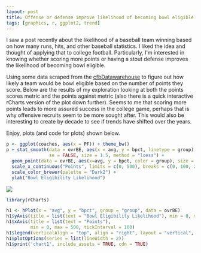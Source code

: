 ```yaml
---
layout: post
title: Offense or defense improve likelihood of becoming bowl eligible?
tags: [graphics, r, ggplot2, trend]
---
```


I saw a post recently about the likelihood of a baseball team winning based on how many runs, hits, and other baseball statistics. I liked the idea and thought of applying that to college football. Particularly, I'm interested in knowing whether scoring more points or having a stout defense improves the likelihood of becoming bowl eligible.  

Using some data scraped from the [cfbDatawarehouse](http://www.cfbdatawarehouse.com/) to figure out how likely a team would be bowl eligible based on the number of points they score. Below are the results of my exploration looking at both the points scores metric and the points against metric (also there is a quick interactive rCharts version of the plot down further). Seems to me that scoring more points leads to more assured success in the college game, perhaps that is why offensive recruits seem to be more sought after. This would also be interesting to create by decade to see if trends have shifted over the years.

Enjoy, plots (and code for plots) shown below.

```r
p <- ggplot(coaches, aes(x = PF)) + theme_bw() 
p + stat_smooth(data = ovrBE, aes(x = avg, y = bpct, linetype = group), 
                se = FALSE, size = 1.5, method = "loess") + 
  geom_point(data = ovrBE, aes(x=avg, y = bpct, color = group), size = 2) + 
  scale_x_continuous("Points", limits = c(0, 500), breaks = c(0, 100, 200, 300, 400, 500)) + 
  scale_color_brewer(palette = "Dark2") + 
  ylab("Bowl Eligibility Likelihood") 
```

![](http://educate-r.org/figs/points.png) 


```r
library(rCharts)

h1 <- hPlot(x = "avg", y = "bpct", group = "group", data = ovrBE)
h1$yAxis(title = list(text = "Bowl Eligibility Likelihood"), min = 0, max = 1, tickInterval = .1)
h1$xAxis(title = list(text = "Points"),
         min = 0, max = 500, tickInterval = 100)
h1$legend(verticalAlign = "top", align = "right", layout = "vertical", title = list(text = "Group"))
h1$plotOptions(series = list(lineWidth = 2))
h1$print('chart1', include_assets = TRUE, cdn = TRUE)
```

<script type='text/javascript' src=//code.jquery.com/jquery-1.9.1.min.js></script>
<script type='text/javascript' src=//code.highcharts.com/highcharts.js></script>
<script type='text/javascript' src=//code.highcharts.com/highcharts-more.js"></script>
<script type='text/javascript' src=//code.highcharts.com/modules/exporting.js></script> 
 <style>
  .rChart {
    display: block;
    margin-left: auto; 
    margin-right: auto;
    width: 800px;
    height: 400px;
  }  
  </style>
<div id = 'chart1' class = 'rChart highcharts'></div>
<script type='text/javascript'>
    (function($){
        $(function () {
            var chart = new Highcharts.Chart({
 "dom": "chart1",
"width":            800,
"height":            400,
"credits": {
 "href": null,
"text": null 
},
"exporting": {
 "enabled": false 
},
"title": {
 "text": null 
},
"yAxis": [
 {
 "title": {
 "text": "Bowl Eligibility Likelihood" 
},
"min":              0,
"max":              1,
"tickInterval":            0.1 
} 
],
"series": [
 {
 "data": [
 [
           34.5,
         0.848 
],
[
           62.5,
         0.889 
],
[
           71.5,
          0.85 
],
[
           77.5,
         0.881 
],
[
             83,
         0.846 
],
[
             88,
         0.789 
],
[
             92,
         0.702 
],
[
             96,
         0.789 
],
[
           99.5,
         0.745 
],
[
          102.5,
         0.708 
],
[
            105,
         0.625 
],
[
            108,
         0.753 
],
[
          111.5,
         0.754 
],
[
          114.5,
         0.704 
],
[
            117,
         0.732 
],
[
          119.5,
         0.697 
],
[
            122,
         0.649 
],
[
            124,
         0.627 
],
[
          126.5,
         0.643 
],
[
            129,
         0.635 
],
[
            131,
         0.732 
],
[
          133.5,
         0.657 
],
[
            136,
         0.721 
],
[
            138,
         0.532 
],
[
            140,
         0.593 
],
[
            142,
         0.617 
],
[
            144,
         0.531 
],
[
            146,
         0.582 
],
[
          147.5,
         0.576 
],
[
            149,
         0.646 
],
[
            151,
         0.542 
],
[
            153,
         0.692 
],
[
            155,
         0.619 
],
[
            157,
         0.677 
],
[
            159,
         0.582 
],
[
          160.5,
         0.553 
],
[
            162,
         0.573 
],
[
            164,
         0.611 
],
[
          165.5,
         0.725 
],
[
            167,
         0.585 
],
[
            169,
         0.597 
],
[
          170.5,
         0.676 
],
[
            172,
           0.5 
],
[
          173.5,
         0.619 
],
[
            175,
         0.508 
],
[
            177,
         0.514 
],
[
            179,
         0.533 
],
[
            181,
         0.549 
],
[
          182.5,
         0.479 
],
[
            184,
         0.635 
],
[
          185.5,
         0.571 
],
[
            187,
         0.531 
],
[
          188.5,
         0.564 
],
[
            190,
         0.594 
],
[
            192,
         0.557 
],
[
          193.5,
         0.556 
],
[
            195,
         0.593 
],
[
          196.5,
         0.703 
],
[
            198,
         0.562 
],
[
          199.5,
         0.578 
],
[
            201,
         0.508 
],
[
            203,
         0.623 
],
[
            205,
         0.657 
],
[
            207,
         0.536 
],
[
          208.5,
         0.487 
],
[
          209.5,
          0.55 
],
[
            211,
         0.588 
],
[
          212.5,
          0.49 
],
[
          213.5,
         0.462 
],
[
            215,
         0.479 
],
[
            217,
         0.533 
],
[
            219,
         0.704 
],
[
          220.5,
         0.562 
],
[
            222,
         0.468 
],
[
            224,
         0.574 
],
[
          225.5,
         0.568 
],
[
          226.5,
          0.64 
],
[
            228,
         0.593 
],
[
          229.5,
         0.629 
],
[
            231,
         0.531 
],
[
            233,
         0.478 
],
[
            235,
         0.464 
],
[
          236.5,
         0.469 
],
[
            238,
         0.539 
],
[
            240,
         0.547 
],
[
          241.5,
         0.423 
],
[
            243,
         0.561 
],
[
          244.5,
         0.353 
],
[
            246,
         0.603 
],
[
            248,
         0.429 
],
[
            250,
          0.54 
],
[
            252,
         0.472 
],
[
            254,
         0.387 
],
[
            256,
         0.609 
],
[
          257.5,
         0.472 
],
[
            259,
         0.478 
],
[
            261,
         0.426 
],
[
            263,
         0.485 
],
[
            265,
          0.47 
],
[
          266.5,
         0.361 
],
[
            268,
         0.453 
],
[
          270.5,
         0.386 
],
[
            273,
         0.475 
],
[
            275,
         0.407 
],
[
          276.5,
         0.622 
],
[
            278,
           0.5 
],
[
            280,
         0.481 
],
[
            282,
         0.589 
],
[
          283.5,
         0.378 
],
[
            285,
         0.549 
],
[
            287,
          0.46 
],
[
            289,
         0.486 
],
[
            291,
         0.379 
],
[
          293.5,
          0.43 
],
[
          295.5,
         0.364 
],
[
            297,
         0.453 
],
[
          299.5,
         0.353 
],
[
            302,
         0.447 
],
[
          304.5,
         0.489 
],
[
            307,
         0.358 
],
[
          309.5,
           0.5 
],
[
            312,
         0.351 
],
[
          314.5,
         0.426 
],
[
          317.5,
           0.4 
],
[
            321,
           0.4 
],
[
          324.5,
         0.333 
],
[
          327.5,
         0.385 
],
[
          330.5,
         0.246 
],
[
            334,
         0.328 
],
[
          337.5,
         0.227 
],
[
          340.5,
         0.357 
],
[
          343.5,
         0.396 
],
[
            347,
         0.297 
],
[
            351,
         0.262 
],
[
            355,
          0.31 
],
[
            359,
         0.308 
],
[
            363,
         0.308 
],
[
            367,
         0.348 
],
[
          371.5,
         0.291 
],
[
          376.5,
         0.246 
],
[
            382,
         0.309 
],
[
          387.5,
         0.255 
],
[
            394,
         0.259 
],
[
          402.5,
         0.206 
],
[
            412,
         0.177 
],
[
          421.5,
         0.232 
],
[
            431,
         0.164 
],
[
            448,
         0.136 
],
[
          477.5,
         0.183 
] 
],
"name": "Points Against",
"type": null,
"marker": {
 "radius":              3 
} 
},
{
 "data": [
 [
           34.5,
             0 
],
[
           62.5,
             0 
],
[
           71.5,
             0 
],
[
           77.5,
             0 
],
[
             83,
         0.015 
],
[
             88,
         0.018 
],
[
             92,
         0.016 
],
[
             96,
         0.017 
],
[
           99.5,
             0 
],
[
          102.5,
         0.048 
],
[
            105,
             0 
],
[
            108,
          0.05 
],
[
          111.5,
         0.127 
],
[
          114.5,
         0.102 
],
[
            117,
         0.125 
],
[
          119.5,
         0.125 
],
[
            122,
         0.115 
],
[
            124,
         0.055 
],
[
          126.5,
         0.159 
],
[
            129,
         0.149 
],
[
            131,
         0.183 
],
[
          133.5,
         0.088 
],
[
            136,
         0.147 
],
[
            138,
          0.18 
],
[
            140,
         0.158 
],
[
            142,
         0.096 
],
[
            144,
         0.098 
],
[
            146,
         0.211 
],
[
          147.5,
         0.197 
],
[
            149,
         0.143 
],
[
            151,
         0.164 
],
[
            153,
         0.167 
],
[
            155,
         0.189 
],
[
            157,
         0.305 
],
[
            159,
         0.433 
],
[
          160.5,
         0.262 
],
[
            162,
         0.361 
],
[
            164,
         0.149 
],
[
          165.5,
         0.276 
],
[
            167,
         0.324 
],
[
            169,
         0.391 
],
[
          170.5,
         0.324 
],
[
            172,
         0.315 
],
[
          173.5,
         0.296 
],
[
            175,
           0.4 
],
[
            177,
          0.39 
],
[
            179,
         0.259 
],
[
            181,
         0.323 
],
[
          182.5,
         0.397 
],
[
            184,
         0.364 
],
[
          185.5,
         0.314 
],
[
            187,
         0.321 
],
[
          188.5,
         0.343 
],
[
            190,
         0.403 
],
[
            192,
         0.406 
],
[
          193.5,
         0.478 
],
[
            195,
         0.446 
],
[
          196.5,
         0.378 
],
[
            198,
         0.381 
],
[
          199.5,
         0.328 
],
[
            201,
         0.339 
],
[
            203,
         0.475 
],
[
            205,
          0.44 
],
[
            207,
         0.407 
],
[
          208.5,
         0.493 
],
[
          209.5,
         0.514 
],
[
            211,
         0.382 
],
[
          212.5,
         0.579 
],
[
          213.5,
         0.429 
],
[
            215,
         0.367 
],
[
            217,
         0.418 
],
[
            219,
         0.344 
],
[
          220.5,
           0.5 
],
[
            222,
         0.446 
],
[
            224,
         0.362 
],
[
          225.5,
         0.353 
],
[
          226.5,
         0.531 
],
[
            228,
         0.488 
],
[
          229.5,
         0.429 
],
[
            231,
         0.562 
],
[
            233,
         0.559 
],
[
            235,
         0.706 
],
[
          236.5,
         0.548 
],
[
            238,
         0.475 
],
[
            240,
         0.561 
],
[
          241.5,
         0.687 
],
[
            243,
         0.673 
],
[
          244.5,
         0.587 
],
[
            246,
         0.621 
],
[
            248,
         0.623 
],
[
            250,
         0.596 
],
[
            252,
          0.69 
],
[
            254,
         0.547 
],
[
            256,
         0.705 
],
[
          257.5,
         0.647 
],
[
            259,
         0.729 
],
[
            261,
         0.633 
],
[
            263,
         0.719 
],
[
            265,
         0.644 
],
[
          266.5,
         0.787 
],
[
            268,
         0.693 
],
[
          270.5,
         0.672 
],
[
            273,
         0.772 
],
[
            275,
           0.8 
],
[
          276.5,
         0.604 
],
[
            278,
         0.746 
],
[
            280,
         0.706 
],
[
            282,
          0.75 
],
[
          283.5,
         0.708 
],
[
            285,
         0.845 
],
[
            287,
           0.7 
],
[
            289,
         0.889 
],
[
            291,
         0.714 
],
[
          293.5,
         0.908 
],
[
          295.5,
         0.796 
],
[
            297,
          0.75 
],
[
          299.5,
         0.811 
],
[
            302,
         0.806 
],
[
          304.5,
         0.839 
],
[
            307,
         0.929 
],
[
          309.5,
         0.905 
],
[
            312,
         0.889 
],
[
          314.5,
         0.827 
],
[
          317.5,
         0.789 
],
[
            321,
         0.873 
],
[
          324.5,
         0.883 
],
[
          327.5,
         0.954 
],
[
          330.5,
         0.898 
],
[
            334,
         0.905 
],
[
          337.5,
         0.909 
],
[
          340.5,
         0.981 
],
[
          343.5,
             1 
],
[
            347,
         0.984 
],
[
            351,
         0.962 
],
[
            355,
         0.957 
],
[
            359,
         0.931 
],
[
            363,
          0.98 
],
[
            367,
          0.97 
],
[
          371.5,
          0.93 
],
[
          376.5,
             1 
],
[
            382,
         0.984 
],
[
          387.5,
         0.984 
],
[
            394,
         0.981 
],
[
          402.5,
         0.982 
],
[
            412,
             1 
],
[
          421.5,
         0.984 
],
[
            431,
             1 
],
[
            448,
             1 
],
[
          477.5,
             1 
] 
],
"name": "Points Scored",
"type": null,
"marker": {
 "radius":              3 
} 
} 
],
"xAxis": [
 {
 "title": {
 "text": "Points" 
},
"min":              0,
"max":            500,
"tickInterval":            100 
} 
],
"subtitle": {
 "text": null 
},
"legend": {
 "verticalAlign": "top",
"align": "right",
"layout": "vertical",
"title": {
 "text": "Group" 
} 
},
"plotOptions": {
 "series": {
 "lineWidth":              2 
} 
},
"id": "chart1",
"chart": {
 "renderTo": "chart1" 
} 
});
        });
    })(jQuery);
</script>


